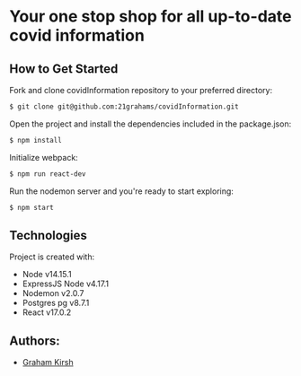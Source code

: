 # Your one stop shop for all up-to-date covid information

## How to Get Started
Fork and clone covidInformation repository to your preferred directory:

```bash
$ git clone git@github.com:21grahams/covidInformation.git
```

Open the project and install the dependencies included in the package.json:

```bash
$ npm install
```

Initialize webpack:

```bash
$ npm run react-dev
```

Run the nodemon server and you're ready to start exploring:
```bash
$ npm start
```

## Technologies
Project is created with:
* Node v14.15.1
* ExpressJS Node v4.17.1
* Nodemon v2.0.7
* Postgres pg v8.7.1
* React v17.0.2
## Authors:
* [Graham Kirsh](https://github.com/21grahams)